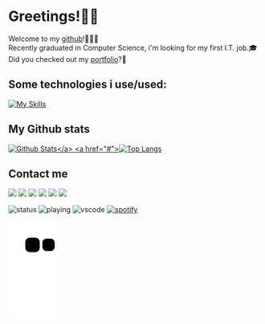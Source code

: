 # Greetings!👋🏾

   Welcome to my [github](https://github.com/jpsilveira11)!👨🏾‍💻
   <br>
   Recently graduated in Computer Science, i'm looking for my first I.T. job.🎓
   <br>
   Did you checked out my [portfolio](https://jpespechit.netlify.app)?📄 
   <br>
## Some technologies i use/used:
[![My Skills](https://skillicons.dev/icons?i=python,django,flask,html,css,javascript,typescript,nodejs,react,git,github,linux)](https://skillicons.dev)

## My Github stats

<a href="#">![Github Stats](https://github-readme-stats.vercel.app/api?username=jpsilveira11&show_icons=true&theme=tokyonight&include_all_commits=true&count_private=true&hide_border=true&line_height=20")</a>
<a href="#">![Top Langs](https://github-readme-stats.vercel.app/api/top-langs/?username=jpsilveira11&layout=compact&langs_count=6&theme=tokyonight&count_private=true&hide_border=true)</a>
<!--&theme=blueberry&count_private=true&hide_border=true&line_height=20-->
<!--<img src="https://github-readme-stats.vercel.app/api?username=jpsilveira11&show_icons=true&theme=tokyonight&include_all_commits=true&count_private=true"/>-->
<!--<img src="https://github-readme-stats.vercel.app/api/top-langs/?username=jpsilveira11&layout=compact&langs_count=6&theme=tokyonight"/>-->

## Contact me

<!--<details>
  <summary>Here my Github stats:</summary>
  <img height="180em" src="https://github-readme-stats.vercel.app/api?username=jpsilveira11&show_icons=true&theme=tokyonight&include_all_commits=true&count_private=true"/>
   <img height="180em" src="https://github-readme-stats.vercel.app/api/top-langs/?username=jpsilveira11&layout=compact&langs_count=6&theme=tokyonight"/>
</details> -->



<!-- &perline=${amount}
<div style="display: inline_block"><br>
  <img align="center" alt="Py" height="30" width="40" src="https://raw.githubusercontent.com/devicons/devicon/master/icons/python/python-plain.svg">
/
  <img align="center" alt="ipynb" height="30" width="40" src="https://raw.githubusercontent.com/devicons/devicon/master/icons/jupyter/jupyter-original.svg">
  <img align="center" alt="Django" height="30" width="40" src="https://raw.githubusercontent.com/devicons/devicon/master/icons/django/django-plain.svg">
  <img align="center" alt="Flask" height="30" width="40" src="https://raw.githubusercontent.com/devicons/devicon/master/icons/flask/flask-original.svg">
 /
  <img align="center" alt="HTML" height="30" width="40" src="https://raw.githubusercontent.com/devicons/devicon/master/icons/html5/html5-original.svg">
  <img align="center" alt="CSS" height="30" width="40" src="https://raw.githubusercontent.com/devicons/devicon/master/icons/css3/css3-original.svg">
  <img align="center" alt="JS" height="30" width="40" src="https://raw.githubusercontent.com/devicons/devicon/master/icons/javascript/javascript-plain.svg">
/
  <img align="center" alt="JS" height="30" width="40" src="https://raw.githubusercontent.com/devicons/devicon/master/icons/react/react-original.svg">
/
  <img align="center" alt="Git" height="30" width="40" src="https://raw.githubusercontent.com/devicons/devicon/master/icons/git/git-original.svg">
  <img align="center" alt="Git" height="30" width="40" src="https://raw.githubusercontent.com/devicons/devicon/master/icons/github/github-original.svg">
  <img align="center" alt="Git" height="30" width="40" src="https://raw.githubusercontent.com/devicons/devicon/master/icons/linux/linux-original.svg">
</div>
<br>
-->
 
 
<div> 
 <!-- 
  yt button
  <a href="https://www.youtube.com/{usr}" target="_blank"><img src="https://img.shields.io/badge/YouTube-FF0000?style=for-the-badge&logo=youtube&logoColor=white" target="_blank">     </a>
-->
<!--
  instagram button
  <a href="https://instagram.com/{usr}" target="_blank"><img src="https://img.shields.io/badge/-Instagram-%23E4405F?style=for-the-badge&logo=instagram&logoColor=white" target="_blank">
  </a>
-->
  <a href="https://www.linkedin.com/in/jpsilveira11/" target="_blank"><img src="https://img.shields.io/badge/-LinkedIn-%230077B5?style=for-the-badge&logo=linkedin&logoColor=white" target="_blank"></a>
  <a href="mailto:jpespechit@gmail.com"><img src="https://img.shields.io/badge/Gmail-D14836?style=for-the-badge&logo=gmail&logoColor=white" target="_blank"></a>
 <a href="mailto:2019200901@aluno.unicarioca.edu.br"><img src="https://img.shields.io/badge/Microsoft_Outlook-0078D4?style=for-the-badge&logo=microsoft-outlook&logoColor=white"></a>
 <a href="https://wa.me/+5521993280079?text=Opa,%20tudo%20bom?"><img src="https://img.shields.io/badge/WhatsApp-25D366?style=for-the-badge&logo=whatsapp&logoColor=white"></a>
  <a href="https://discordapp.com/users/260088005740593153" target="_blank"><img src="https://img.shields.io/badge/Discord-7289DA?style=for-the-badge&logo=discord&logoColor=white" target="_blank"></a>
 <a href="https://steamcommunity.com/id/InsiraQualquerCoisaAqui/" target"_blank"><img src="https://img.shields.io/badge/Steam-000000?style=for-the-badge&logo=steam&logoColor=white"></a>

![status](https://nocache.advaith.workers.dev?url=https://img.shields.io/endpoint?url=https://dev.discordprofiles.me/api/badge/status/260088005740593153?simple=true)
![playing](https://nocache.advaith.workers.dev?url=https://img.shields.io/endpoint?url=https://dev.discordprofiles.me/api/badge/playing/260088005740593153)
![vscode](https://nocache.advaith.workers.dev?url=https://img.shields.io/endpoint?url=https://dev.discordprofiles.me/api/badge/vscode/260088005740593153)
[![spotify](https://nocache.advaith.workers.dev?url=https://img.shields.io/endpoint?url=https://dev.discordprofiles.me/api/badge/spotify/260088005740593153)](https://dev.discordprofiles.me/openspotify/260088005740593153)   
 
  ![Snake animation](https://github.com/jpsilveira11/jpsilveira11/blob/output/github-contribution-grid-snake.svg)

</div>

<!--
**jpsilveira11/jpsilveira11** is a ✨ _special_ ✨ repository because its `README.md` (this file) appears on your GitHub profile.

Here are some ideas to get you started:

- 🔭 I’m currently working on ...
- 🌱 I’m currently learning ...
- 👯 I’m looking to collaborate on ...
- 🤔 I’m looking for help with ...
- 💬 Ask me about ...
- 📫 How to reach me: ...
- 😄 Pronouns: ...
- ⚡ Fun fact: ...
-->

